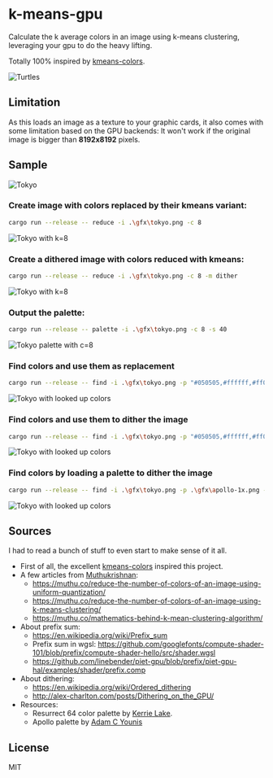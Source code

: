 # k-means-gpu

Calculate the k average colors in an image using k-means clustering, leveraging your gpu to do the heavy lifting.

Totally 100% inspired by [kmeans-colors](https://github.com/okaneco/kmeans-colors).

![Turtles](gfx/turtles.gif)

## Limitation

As this loads an image as a texture to your graphic cards, it also comes with some limitation based on the GPU backends: It won't work if the original image is bigger than **8192x8192** pixels.

## Sample

![Tokyo](gfx/tokyo.png)

### Create image with colors replaced by their kmeans variant:

```sh
cargo run --release -- reduce -i .\gfx\tokyo.png -c 8
```

![Tokyo with k=8](gfx/tokyo-reduce-c8-kmeans-replace.png)

### Create a dithered image with colors reduced with kmeans:

```sh
cargo run --release -- reduce -i .\gfx\tokyo.png -c 8 -m dither
```

![Tokyo with k=8](gfx/tokyo-reduce-c8-kmeans-dither.png)

### Output the palette:

```sh
cargo run --release -- palette -i .\gfx\tokyo.png -c 8 -s 40
```

![Tokyo palette with c=8](gfx/tokyo-palette-c8-kmeans-s40.png)

### Find colors and use them as replacement

```sh
cargo run --release -- find -i .\gfx\tokyo.png -p "#050505,#ffffff,#ff0000"
```

![Tokyo with looked up colors](gfx/tokyo-find-replace-dark-white-red.png)

### Find colors and use them to dither the image

```sh
cargo run --release -- find -i .\gfx\tokyo.png -p "#050505,#ffffff,#ff0000" -m dither
```

![Tokyo with looked up colors](gfx/tokyo-find-dither-dark-white-red.png)

### Find colors by loading a palette to dither the image

```sh
cargo run --release -- find -i .\gfx\tokyo.png -p .\gfx\apollo-1x.png -m dither
```

![Tokyo with looked up colors](gfx/tokyo-find-dither-apollo.png)

## Sources

I had to read a bunch of stuff to even start to make sense of it all.
* First of all, the excellent [kmeans-colors](https://github.com/okaneco/kmeans-colors) inspired this project.
* A few articles from [Muthukrishnan](https://muthu.co/):
  + https://muthu.co/reduce-the-number-of-colors-of-an-image-using-uniform-quantization/
  + https://muthu.co/reduce-the-number-of-colors-of-an-image-using-k-means-clustering/
  + https://muthu.co/mathematics-behind-k-mean-clustering-algorithm/
* About prefix sum:
  + https://en.wikipedia.org/wiki/Prefix_sum
  + Prefix sum in wgsl: https://github.com/googlefonts/compute-shader-101/blob/prefix/compute-shader-hello/src/shader.wgsl
  + https://github.com/linebender/piet-gpu/blob/prefix/piet-gpu-hal/examples/shader/prefix.comp
* About dithering:
  + https://en.wikipedia.org/wiki/Ordered_dithering
  + http://alex-charlton.com/posts/Dithering_on_the_GPU/
* Resources:
  + Resurrect 64 color palette by [Kerrie Lake](https://lospec.com/kerrielake).
  + Apollo palette by [Adam C Younis](https://lospec.com/adamcyounis)

## License

MIT
